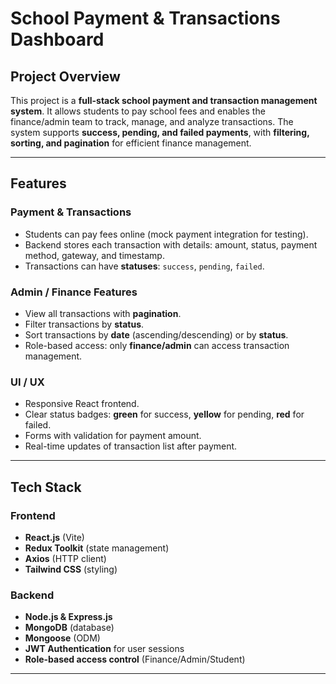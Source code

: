 # School Payment & Transactions Dashboard

## Project Overview
This project is a **full-stack school payment and transaction management system**. It allows students to pay school fees and enables the finance/admin team to track, manage, and analyze transactions. The system supports **success, pending, and failed payments**, with **filtering, sorting, and pagination** for efficient finance management.

---

## Features

### Payment & Transactions
- Students can pay fees online (mock payment integration for testing).  
- Backend stores each transaction with details: amount, status, payment method, gateway, and timestamp.  
- Transactions can have **statuses**: `success`, `pending`, `failed`.  

### Admin / Finance Features
- View all transactions with **pagination**.  
- Filter transactions by **status**.  
- Sort transactions by **date** (ascending/descending) or by **status**.  
- Role-based access: only **finance/admin** can access transaction management.  

### UI / UX
- Responsive React frontend.  
- Clear status badges: **green** for success, **yellow** for pending, **red** for failed.  
- Forms with validation for payment amount.  
- Real-time updates of transaction list after payment.  

---

## Tech Stack

### Frontend
- **React.js** (Vite)  
- **Redux Toolkit** (state management)  
- **Axios** (HTTP client)  
- **Tailwind CSS** (styling)  

### Backend
- **Node.js & Express.js**  
- **MongoDB** (database)  
- **Mongoose** (ODM)  
- **JWT Authentication** for user sessions  
- **Role-based access control** (Finance/Admin/Student)

---


